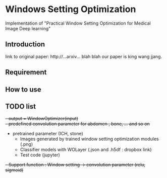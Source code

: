 # Windows Setting Optimization
Implementation of "Practical Window Setting Optimization for Medical Image Deep learning"

## Introduction
link to original paper: http://...arxiv...
blah blah our paper is king wang jjang.

## Requirement
  
## How to use
  
## TODO list
~~- output = WindowOptimizer(input)~~  
~~- predefined convolution parameter for abdomen , bone, ... and so on~~  
- pretrained parameter (ICH, stone)
  - Images generated by trained window setting optimization modules (.png)
  - Classifier models with WOLayer (.json and .h5df : dropbox link)
  - Test code (jupyter)
  
~~- Support function : Window setting -> convolution parameter (relu, sigmoid)~~  
